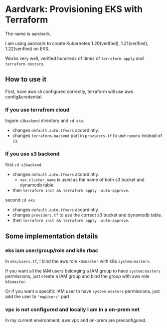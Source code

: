 # Aardvark: Provisioning EKS with Terraform

The name is aardvark.

I am using aardvark to create Kubernetes 1.20(verified), 1.21(verified), 1.22(verified) on EKS.

Works very well, verified hundreds of times of `terraform apply` and `terraform destory`.

## How to use it

First, have aws cli configured correctly, terraform will use aws config&credential.

### If you use terrafrom cloud

Ingore `s3backend` directory and `cd eks`.

* changes `default.auto.tfvars` accordintly.
* changes `terraform.backend` part in `providers.tf` to use `remote` instead of `s3`.

### If you use s3 backend

first `cd s3backend`

* changes `default.auto.tfvars` accordintly.
    * `var.cluster_name` is used as the name of both s3 bucket and dynamodb table.
* then `terraform init && terraform apply -auto-approve`.

second `cd eks`

* changes `default.auto.tfvars` accordintly.
* changes `providers.tf` to use the correct s3 bucket and dynamodb table.
* then `terraform init && terraform apply -auto-approve`.

## Some implementation details

### eks iam user/group/role and k8s rbac

In `eks/users.tf`, I bind the aws role `k8smaster` with k8s `system:masters`.

If you want all the IAM users belonging a IAM group to have `system:masters` permissions, just create a IAM group and bind the group with aws role `k8smaster`.

Or if you want a specific IAM user to have `system:masters` permissions, just add the user to `"mapUsers"` part.

### vpc is not configured and locally I am in a on-prem net

In my current environment, aws vpc and on-prem are preconfigured.
